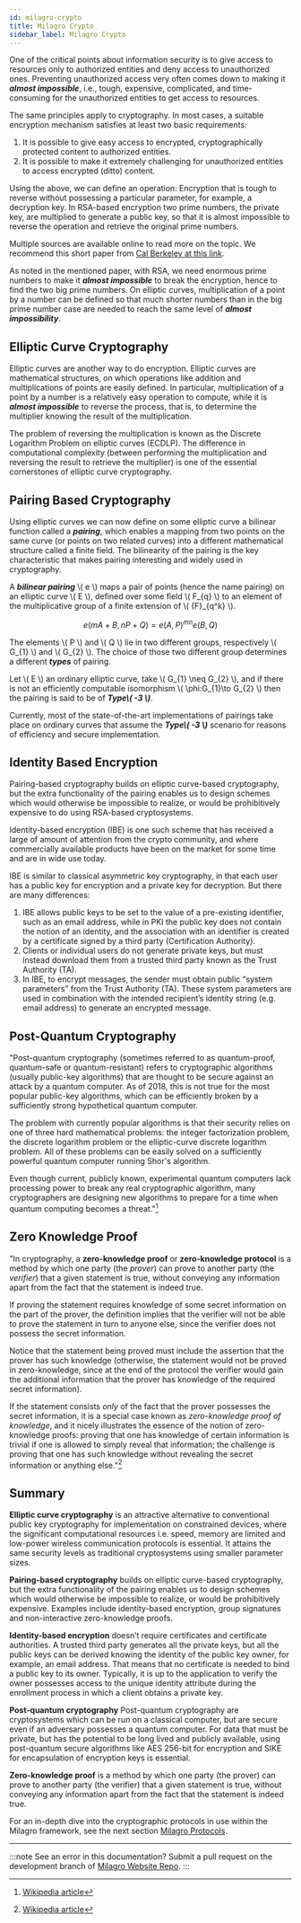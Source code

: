 ```yaml
---
id: milagro-crypto
title: Milagro Crypto
sidebar_label: Milagro Crypto
---
```


One of the critical points about information security is to give access to resources only to authorized entities and deny access to unauthorized ones.
Preventing unauthorized access very often comes down to making it ___almost impossible___, i.e., tough, expensive, complicated, and time-consuming for the unauthorized entities to get access to resources.

The same principles apply to cryptography. In most cases, a suitable encryption mechanism satisfies at least two basic requirements:
1. It is possible to give easy access to encrypted, cryptographically protected content to authorized entities.
2. It is possible to make it extremely challenging for unauthorized entities to access encrypted (ditto) content.

Using the above, we can define an operation: Encryption that is tough to reverse without possessing a particular parameter, for example, a decryption key.
In RSA-based encryption two prime numbers, the private key, are multiplied to generate a public key, so that it is almost impossible to reverse the operation and retrieve the original prime numbers.

Multiple sources are available online to read more on the topic. We recommend this short paper from [Cal Berkeley at this link](https://math.berkeley.edu/~kpmann/encryption.pdf).

As noted in the mentioned paper, with RSA, we need enormous prime numbers to make it ___almost impossible___ to break the encryption, hence to find the two big prime numbers.
On elliptic curves, multiplication of a point by a number can be defined so that much shorter numbers than in the big prime number case are needed to reach the same level of ___almost impossibility___.

## Elliptic Curve Cryptography
Elliptic curves are another way to do encryption. Elliptic curves are mathematical structures, on which operations like addition and multiplications of points are easily defined.
In particular, multiplication of a point by a number is a relatively easy operation to compute, while it is ___almost impossible___ to reverse the process, that is, to determine
the multiplier knowing the result of the multiplication.

The problem of reversing the multiplication is known as the Discrete Logarithm Problem on elliptic curves (ECDLP).
The difference in computational complexity (between performing the multiplication and reversing the result to retrieve the multiplier) is one of the essential cornerstones of elliptic curve cryptography.

## Pairing Based Cryptography
Using elliptic curves we can now define on some elliptic curve a bilinear function called a ___pairing___, which enables a mapping from two points on the same curve (or points on two related curves) into a different mathematical structure called a finite field. The bilinearity of the pairing is the key characteristic that makes pairing interesting and widely used in cryptography.

A ___bilinear pairing___ \\( e \\) maps a pair of points (hence the name pairing) on an elliptic curve \\( E \\), defined over some field \\( F_{q} \\) to an element of the multiplicative group of a finite extension of \\( {F}_{q^k} \\).

$$ e(mA+B, nP + Q) = e(A,P)^{mn} e(B, Q) $$

The elements \\( P \\) and \\( Q \\) lie in two different groups, respectively \\( G_{1} \\) and \\( G_{2} \\). The choice of those two different group determines a different ___types___ of pairing.

Let \\( E \\) an ordinary elliptic curve, take \\( G_{1} \neq G_{2} \\), and if there is not an efficiently computable isomorphism \\( \phi:G_{1}\to G_{2} \\) then the pairing is said to be of ___Type\\( -3 \\)___.

Currently, most of the state-of-the-art implementations of pairings take place on ordinary curves that assume the ___Type\\( -3 \\)___ scenario for reasons of efficiency and secure implementation.


## Identity Based Encryption
Pairing-based cryptography builds on elliptic curve-based cryptography, but the extra functionality of the pairing enables us to design schemes which would otherwise be impossible to realize, or would be prohibitively expensive to do using RSA-based cryptosystems.

Identity-based encryption (IBE) is one such scheme that has received a large of amount of attention from the crypto community, and where commercially available products have been on the market for some time and are in wide use today.

IBE is similar to classical asymmetric key cryptography, in that each user has a public key for encryption and a private key for decryption. But there are many differences:

1. IBE allows public keys to be set to the value of a pre-existing identifier, such as an email address, while in PKI the public key does not contain the notion of an identity, and the association with an identifier is created by a certificate signed by a third party (Certification Authority).
2. Clients or individual users do not generate private keys, but must instead download them from a trusted third party known as the Trust Authority (TA).
3. In IBE, to encrypt messages, the sender must obtain public “system parameters” from the Trust Authority (TA). These system parameters are used in combination with the intended recipient’s identity string (e.g. email address) to generate an encrypted message.

## Post-Quantum Cryptography

"Post-quantum cryptography (sometimes referred to as quantum-proof, quantum-safe or quantum-resistant) refers to cryptographic algorithms (usually public-key algorithms) that are thought to be secure against an attack by a quantum computer. As of 2018, this is not true for the most popular public-key algorithms, which can be efficiently broken by a sufficiently strong hypothetical quantum computer. 

The problem with currently popular algorithms is that their security relies on one of three hard mathematical problems: the integer factorization problem, the discrete logarithm problem or the elliptic-curve discrete logarithm problem. All of these problems can be easily solved on a sufficiently powerful quantum computer running Shor's algorithm. 

Even though current, publicly known, experimental quantum computers lack processing power to break any real cryptographic algorithm, many cryptographers are designing new algorithms to prepare for a time when quantum computing becomes a threat."[^first]

[^first]: [Wikipedia article](https://en.wikipedia.org/wiki/Post-quantum_cryptography)

## Zero Knowledge Proof 

"In cryptography, a **zero-knowledge proof** or **zero-knowledge protocol** is a method by which one party (the _prover_) can prove to another party (the _verifier_) that a given statement is true, without conveying any information apart from the fact that the statement is indeed true.

If proving the statement requires knowledge of some secret information on the part of the prover, the definition implies that the verifier will not be able to prove the statement in turn to anyone else, since the verifier does not possess the secret information.

Notice that the statement being proved must include the assertion that the prover has such knowledge (otherwise, the statement would not be proved in zero-knowledge, since at the end of the protocol the verifier would gain the additional information that the prover has knowledge of the required secret information).

If the statement consists _only_ of the fact that the prover possesses the secret information, it is a special case known as _zero-knowledge proof of knowledge_, and it nicely illustrates the essence of the notion of zero-knowledge proofs: proving that one has knowledge of certain information is trivial if one is allowed to simply reveal that information; the challenge is proving that one has such knowledge without revealing the secret information or anything else."[^second]

[^second]: [Wikipedia article](https://en.wikipedia.org/wiki/Zero-knowledge_proof)
## Summary

**Elliptic curve cryptography** is an attractive alternative to conventional public key cryptography for implementation on constrained devices, where the significant computational resources i.e. speed, memory are limited and low-power wireless communication protocols is essential. It attains the same security levels as traditional cryptosystems using smaller parameter sizes.

**Pairing-based cryptography** builds on elliptic curve-based cryptography, but the extra functionality of the pairing enables us to design schemes which would otherwise be impossible to realize, or would be prohibitively expensive. Examples include identity-based encryption, group signatures and non-interactive zero-knowledge proofs.

**Identity-based encryption** doesn’t require certificates and certificate authorities. A trusted third party generates all the private keys, but all the public keys can be derived knowing the identity of the public key owner, for example, an email address.  That means that no certificate is needed to bind a public key to its owner.  Typically, it is up to the application to verify the owner possesses access to the unique identity attribute during the enrollment process in which a client obtains a private key.

**Post-quantum cryptography** Post-quantum cryptography are cryptosystems which can be run on a classical computer, but are secure even if an adversary possesses a quantum computer. For data that must be private, but has the potential to be long lived and publicly available, using post-quantum secure algorithms like AES 256-bit for encryption and SIKE for encapsulation of encryption keys is essential. 

**Zero-knowledge proof** is a method by which one party (the prover) can prove to another party (the verifier) that a given statement is true, without conveying any information apart from the fact that the statement is indeed true.

For an in-depth dive into the cryptographic protocols in use within the Milagro framework, see the next section [Milagro Protocols](milagro-protocols.html).

---

:::note See an error in this documentation? 
Submit a pull request on the development branch of [Milagro Website Repo](https://github.com/apache/incubator-milagro).
:::

<!--
Supported admonition types are: caution, note, important, tip, warning.
-->